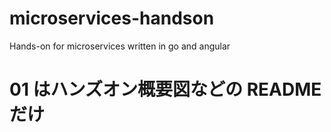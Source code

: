 # microservices-handson

Hands-on for microservices written in go and angular

# 01 はハンズオン概要図などの README だけ
